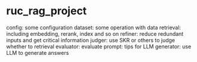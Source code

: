 # ruc_rag_project

config: some configuration
dataset: some operation with data
retrieval:  including embedding, rerank, index and so on
refiner: reduce redundant inputs and get critical information
judger: use SKR or others to judge whether to retrieval
evaluator: evaluate
prompt: tips for LLM
generator: use LLM to generate answers